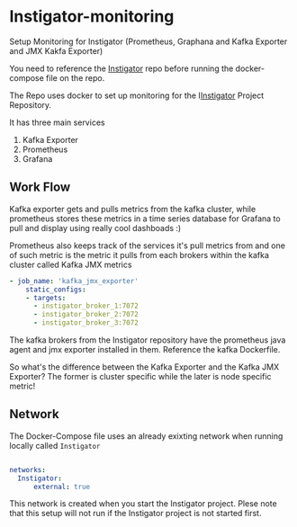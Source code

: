 # Instigator-monitoring

Setup Monitoring for Instigator (Prometheus, Graphana and Kafka Exporter and JMX Kakfa Exporter)

You need to reference the [Instigator](https://github.com/andela-sjames/Instigator-monitoring) repo before running the docker-compose file on the repo.

The Repo uses docker to set up monitoring for the I[Instigator](https://github.com/andela-sjames/Instigator-monitoring) Project Repository.

It has three main services

1. Kafka Exporter
2. Prometheus
3. Grafana

## Work Flow

Kafka exporter gets and pulls metrics from the kafka cluster, while prometheus stores these metrics in a time series database for Grafana to pull and display using really cool dashboads :)

Prometheus also keeps track of the services it's pull metrics from and one of such metric is the metric it pulls from each brokers within the kafka cluster called Kafka JMX metrics

```yaml
- job_name: 'kafka_jmx_exporter'
    static_configs:
    - targets:
      - instigator_broker_1:7072
      - instigator_broker_2:7072
      - instigator_broker_3:7072

```

The kafka brokers from the Instigator repository have the prometheus java agent and jmx exporter installed in them. Reference the kafka Dockerfile.

So what's the difference between the Kafka Exporter and the Kafka JMX Exporter? The former is cluster specific while the later is node specific metric!

## Network

The Docker-Compose file uses an already exixting network when running locally called `Instigator`

```yaml

networks:
  Instigator:
      external: true
```

This network is created when you start the Instigator project. Plese note that this setup will not run if the Instigator project is not started first.
